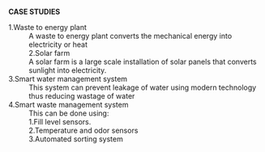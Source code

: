 **CASE STUDIES**

<dt>1.Waste to energy plant</dt>
<dd>A waste to energy plant converts the mechanical energy into electricity or heat</dd>

<dd>2.Solar farm</dd>
<dd>A solar farm is a large scale installation of solar panels that converts sunlight into electricity.</dd>

<dt>3.Smart water management system</dt>
<dd>This system can prevent leakage of water using modern technology thus reducing wastage of water</dd>

<dt>4.Smart waste management system</dt>
<dd>This can be done using:</dd>
<dd>1.Fill level sensors.</dd>
<dd>2.Temperature and odor sensors</dd>
<dd>3.Automated sorting system</dd>
